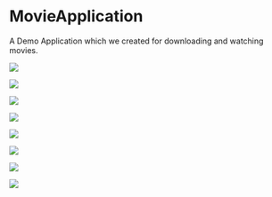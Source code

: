 # MovieApplication
A Demo Application which we created for downloading and watching movies.

![](https://github.com/kamtasingh27/MovieApplication/blob/main/Screenshots/195dbc5f-81e1-438b-a6bf-3ae2c4615e09.jpg?raw=true)

![](https://github.com/kamtasingh27/MovieApplication/blob/main/Screenshots/b8eb6fce-be6a-49b4-a37a-2ec3dc5f3ec1.jpg?raw=true)

![](https://github.com/kamtasingh27/MovieApplication/blob/main/Screenshots/965e9f6d-4e41-4fbf-86f7-09794bea46e6.jpg?raw=true)

![](https://github.com/kamtasingh27/MovieApplication/blob/main/Screenshots/87160827-0001-4b7a-8dc4-b60740416e16.jpg?raw=true)

![](https://github.com/kamtasingh27/MovieApplication/blob/main/Screenshots/603eee1d-6a24-4877-802f-1eb247c61c41.jpg?raw=true)

![](https://github.com/kamtasingh27/MovieApplication/blob/main/Screenshots/6cb7305b-5e22-479e-8d96-dd0071f63313.jpg?raw=true)

![](https://github.com/kamtasingh27/MovieApplication/blob/main/Screenshots/b586cd6b-70e6-4526-b135-2378dd344d4d.jpg?raw=true)

![](https://github.com/kamtasingh27/MovieApplication/blob/main/Screenshots/d4f851df-0809-4851-b344-937c31fe866f.jpg?raw=true)


